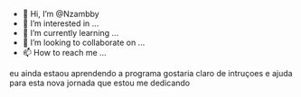 - 👋 Hi, I’m @Nzambby
- 👀 I’m interested in ...
- 🌱 I’m currently learning ...
- 💞️ I’m looking to collaborate on ...
- 📫 How to reach me ...

<!---
Nzambby/Nzambby is a ✨ special ✨ repository because its `README.md` (this file) appears on your GitHub profile.
You can click the Preview link to take a look at your changes.
--->
eu ainda estaou aprendendo a programa gostaria claro de intruçoes e ajuda para esta nova jornada que estou me dedicando 
